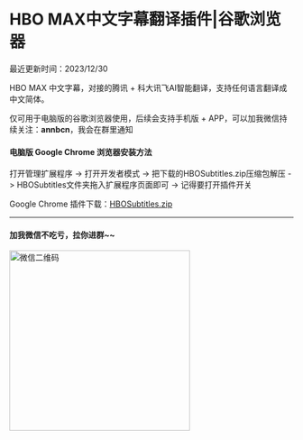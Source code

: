 # HBO MAX中文字幕翻译插件|谷歌浏览器

最近更新时间：2023/12/30

HBO MAX 中文字幕，对接的腾讯 + 科大讯飞AI智能翻译，支持任何语言翻译成中文简体。

仅可用于电脑版的谷歌浏览器使用，后续会支持手机版 + APP，可以加我微信持续关注：**annbcn**，我会在群里通知

#### 电脑版 Google Chrome 浏览器安装方法

打开管理扩展程序 -> 打开开发者模式 -> 把下载的HBOSubtitles.zip压缩包解压 -> HBOSubtitles文件夹拖入扩展程序页面即可 -> 记得要打开插件开关

Google Chrome 插件下载：[HBOSubtitles.zip](https://github.com/medunea/HBO-/files/13796104/HBOSubtitles.zip)

****

#### 加我微信不吃亏，拉你进群~~
<img src="https://github.com/medunea/HBOSubtitles/assets/138159016/aa6c2383-7a92-475e-aee4-9395ce4511bb" alt="微信二维码" width="320"/>
